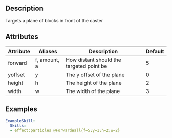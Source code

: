 ## Description
Targets a plane of blocks in front of the caster


## Attributes

| Attribute | Aliases   | Description                                                          | Default |
|-----------|-----------|----------------------------------------------------------------------|---------|
| forward   | f, amount, a | How distant should the targeted point be                          | 5       |
| yoffset   | y         | The y offset of the plane                                            | 0       |
| height    | h         | The height of the plane                                              | 2       |
| width     | w         | The width of the plane                                               | 3       |


## Examples
```yaml
ExampleSkill:
  Skills:
  - effect:particles @ForwardWall{f=5;y=1;h=2;w=2}
```